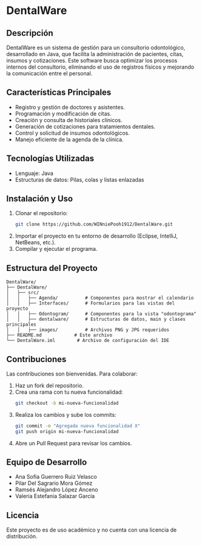 # DentalWare

## Descripción
DentalWare es un sistema de gestión para un consultorio odontológico, desarrollado en Java, que facilita la administración de pacientes, citas, insumos y cotizaciones. Este software busca optimizar los procesos internos del consultorio, eliminando el uso de registros físicos y mejorando la comunicación entre el personal.

## Características Principales
- Registro y gestión de doctores y asistentes.
- Programación y modificación de citas.
- Creación y consulta de historiales clínicos.
- Generación de cotizaciones para tratamientos dentales.
- Control y solicitud de insumos odontológicos.
- Manejo eficiente de la agenda de la clínica.

## Tecnologías Utilizadas
- Lenguaje: Java
- Estructuras de datos: Pilas, colas y listas enlazadas

## Instalación y Uso
1. Clonar el repositorio:
   ```sh
   git clone https://github.com/WINniePooh1912/DentalWare.git
   ```
2. Importar el proyecto en tu entorno de desarrollo (Eclipse, IntelliJ, NetBeans, etc.).
3. Compilar y ejecutar el programa.

## Estructura del Proyecto
```
DentalWare/
├── DentalWare/
│   ├── src/
│   │   ├── Agenda/          # Componentes para mostrar el calendario
│   │   ├── Interfaces/      # Formularios para las vistas del proyecto
│   │   ├── Odontogram/      # Componentes para la vista "odontograma"
│   │   ├── dentalware/      # Estructuras de datos, main y clases principales
│   │   ├── images/          # Archivos PNG y JPG requeridos
├── README.md            # Este archivo
└── DentalWare.iml        # Archivo de configuración del IDE
```

## Contribuciones
Las contribuciones son bienvenidas. Para colaborar:
1. Haz un fork del repositorio.
2. Crea una rama con tu nueva funcionalidad:
   ```sh
   git checkout -b mi-nueva-funcionalidad
   ```
3. Realiza los cambios y sube los commits:
   ```sh
   git commit -m "Agregada nueva funcionalidad X"
   git push origin mi-nueva-funcionalidad
   ```
4. Abre un Pull Request para revisar los cambios.

## Equipo de Desarrollo
- Ana Sofía Guerrero Ruiz Velasco
- Pilar Del Sagrario Mora Gómez
- Ramsés Alejandro López Anceno
- Valeria Estefania Salazar García

## Licencia
Este proyecto es de uso académico y no cuenta con una licencia de distribución.



